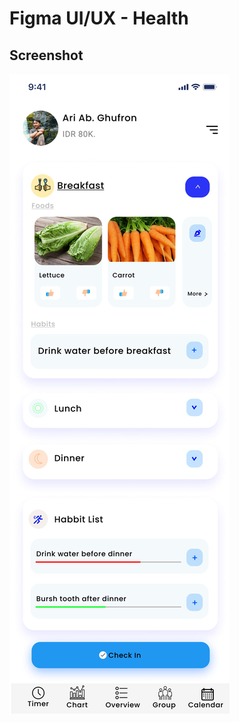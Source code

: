 # Figma UI/UX - Health


## Screenshot
 
 ![alt text](https://github.com/ariabd-ac/Figma---Health/blob/master/Aw-1.jpg)
